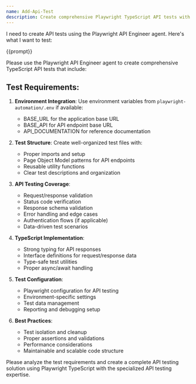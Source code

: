 ```yaml
---
name: Add-Api-Test
description: Create comprehensive Playwright TypeScript API tests with the specialized API testing agent
---
```


I need to create API tests using the Playwright API Engineer agent. Here's what I want to test:

{{prompt}}

Please use the Playwright API Engineer agent to create comprehensive TypeScript API tests that include:

## Test Requirements:
1. **Environment Integration**: Use environment variables from `playwright-automation/.env` if available:
   - BASE_URL for the application base URL
   - BASE_API for API endpoint base URL
   - API_DOCUMENTATION for reference documentation

2. **Test Structure**: Create well-organized test files with:
   - Proper imports and setup
   - Page Object Model patterns for API endpoints
   - Reusable utility functions
   - Clear test descriptions and organization

3. **API Testing Coverage**:
   - Request/response validation
   - Status code verification
   - Response schema validation
   - Error handling and edge cases
   - Authentication flows (if applicable)
   - Data-driven test scenarios

4. **TypeScript Implementation**:
   - Strong typing for API responses
   - Interface definitions for request/response data
   - Type-safe test utilities
   - Proper async/await handling

5. **Test Configuration**:
   - Playwright configuration for API testing
   - Environment-specific settings
   - Test data management
   - Reporting and debugging setup

6. **Best Practices**:
   - Test isolation and cleanup
   - Proper assertions and validations
   - Performance considerations
   - Maintainable and scalable code structure

Please analyze the test requirements and create a complete API testing solution using Playwright TypeScript with the specialized API testing expertise.